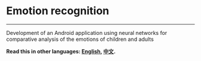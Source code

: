 # Emotion recognition

------

Development of an Android application using neural networks for comparative analysis of the emotions of children and adults

**Read this in other languages: [English](README.md), [中文](README_zh.md).**

